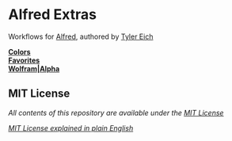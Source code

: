 # Alfred Extras

Workflows for [Alfred](http://www.alfredapp.com "Alfred App"), authored by [Tyler Eich](http://www.github.com/TylerEich "@TylerEich")

 **[Colors](./Source/Colors)**  
 **[Favorites](./Source/Favorites)**  
 **[Wolfram|Alpha](./Source/Wolfram|Alpha)**

## MIT License
*All contents of this repository are available under the [MIT License](./LICENSE.md)*

*[MIT License explained in plain English](https://tldrlegal.com/license/mit-license)*
